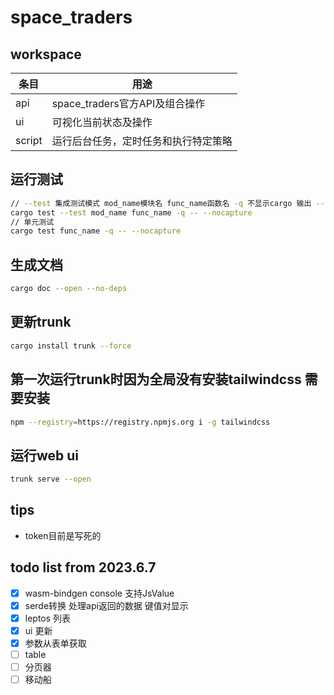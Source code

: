 # space_traders

## workspace
| 条目     | 用途                      |
|--------|-------------------------|
| api    | space_traders官方API及组合操作 |
| ui     | 可视化当前状态及操作              |
| script | 运行后台任务，定时任务和执行特定策略      |

## 运行测试
```bash
// --test 集成测试模式 mod_name模块名 func_name函数名 -q 不显示cargo 输出 -- --nocapture 显示测试输出
cargo test --test mod_name func_name -q -- --nocapture
// 单元测试
cargo test func_name -q -- --nocapture
```

## 生成文档
```bash
cargo doc --open --no-deps
```

## 更新trunk
```bash
cargo install trunk --force
```

## 第一次运行trunk时因为全局没有安装tailwindcss 需要安装
```bash
npm --registry=https://registry.npmjs.org i -g tailwindcss
```

## 运行web ui
```bash
trunk serve --open
```

## tips
- token目前是写死的


## todo list from 2023.6.7
- [x] wasm-bindgen console 支持JsValue
- [x] serde转换 处理api返回的数据 键值对显示
- [x] leptos 列表
- [x] ui 更新
- [x] 参数从表单获取
- [ ] table
- [ ] 分页器
- [ ] 移动船